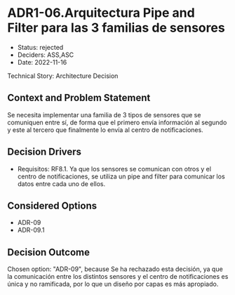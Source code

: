 # ADR1-06.Arquitectura Pipe and Filter para las 3 familias de sensores

* Status: rejected
* Deciders: ASS,ASC
* Date: 2022-11-16

Technical Story: Architecture Decision

## Context and Problem Statement

Se necesita implementar una familia de 3 tipos de sensores que se comuniquen entre sí, de forma que el primero envía información al segundo y este al tercero que finalmente lo envía al centro de notificaciones.

## Decision Drivers

* Requisitos: RF8.1. Ya que los sensores se comunican con otros y el centro de notificaciones, se utiliza un pipe and filter para comunicar los datos entre cada uno de ellos.

## Considered Options

* ADR-09
* ADR-09.1

## Decision Outcome

Chosen option: "ADR-09", because Se ha rechazado esta decisión, ya que la comunicación entre los distintos sensores y el centro de notificaciones es única y no ramificada, por lo que un diseño por capas es más apropiado.
